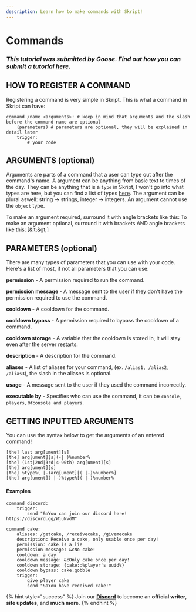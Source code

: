 ```yaml
---
description: Learn how to make commands with Skript!
---
```


# Commands

### _This tutorial was submitted by Goose. Find out how you can submit a tutorial_ [_here_](../contribute.md)_._

## HOW TO REGISTER A COMMAND

Registering a command is very simple in Skript. This is what a command in Skript can have:

```text
command /name <arguments>: # keep in mind that arguments and the slash before the command name are optional
    (parameters) # parameters are optional, they will be explained in detail later
    trigger:
        # your code
```

## **ARGUMENTS \(optional\)**

Arguments are parts of a command that a user can type out after the command's name. A argument can be anything from basic text to times of the day. They can be anything that is a `type` in Skript, I won't go into what types are here, but you can find a list of types [here](https://docs.skunity.com/syntax/types). The argument can be plural aswell: string -&gt; strings, integer -&gt; integers. An argument cannot use the `object` type.

To make an argument required, surround it with angle brackets like this:  To make an argument optional, surround it with brackets AND angle brackets like this: \[\&lt;\&gt;\]

## **PARAMETERS \(optional\)**

There are many types of parameters that you can use with your code. Here's a list of most, if not all parameters that you can use:

**permission** - A permission required to run the command.

**permission message** - A message sent to the user if they don't have the permission required to use the command.

**cooldown** - A cooldown for the command.

**cooldown bypass** - A permission required to bypass the cooldown of a command. 

**cooldown storage** - A variable that the cooldown is stored in, it will stay even after the server restarts. 

**description** - A description for the command. 

**aliases** - A list of aliases for your command, \(ex. `/alias1, /alias2, /alias3`\), the slash in the aliases is optional. 

**usage** - A message sent to the user if they used the command incorrectly. 

**executable by** - Specifies who can use the command, it can be `console`, `players`, or`console and players`.

## **GETTING INPUTTED ARGUMENTS** 

You can use the syntax below to get the arguments of an entered command!

```text
[the] last arg[ument][s]
[the] arg[ument][s](-| )%number%
[the] (1st|2nd|3rd|4-90th) arg[ument][s]
[the] arg[ument][s]
[the] %type%( |-)arg[ument][( |-)%number%]
[the] arg[ument]( |-)%type%[( |-)%number%
```

#### **Examples**

```text
command discord:
    trigger:
        send "&aYou can join our discord here! https://discord.gg/WjuNvdM"
```

```text
command cake:
    aliases: /getcake, /receivecake, /givemecake
    description: Receive a cake, only usable once per day!
    permission: cake.is_a_lie
    permission message: &cNo cake!
    cooldown: a day
    cooldown message: &cOnly cake once per day!
    cooldown storage: {cake::%player's uuid%}
    cooldown bypass: cake.gobble
    trigger:
        give player cake
        send "&aYou have received cake!"
```

{% hint style="success" %}
Join our **[Discord](https://discord.gg/TYhH5bK)** to become an **official writer**, **site updates**, and **much more**.
{% endhint %}
